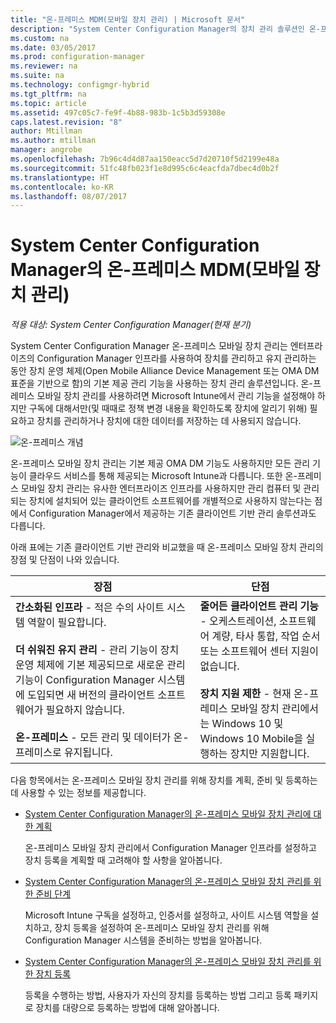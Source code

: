 ```yaml
---
title: "온-프레미스 MDM(모바일 장치 관리) | Microsoft 문서"
description: "System Center Configuration Manager의 장치 관리 솔루션인 온-프레미스 모바일 장치 관리에 대해 알아봅니다."
ms.custom: na
ms.date: 03/05/2017
ms.prod: configuration-manager
ms.reviewer: na
ms.suite: na
ms.technology: configmgr-hybrid
ms.tgt_pltfrm: na
ms.topic: article
ms.assetid: 497c05c7-fe9f-4b88-983b-1c5b3d59308e
caps.latest.revision: "8"
author: Mtillman
ms.author: mtillman
manager: angrobe
ms.openlocfilehash: 7b96c4d4d87aa150eacc5d7d20710f5d2199e48a
ms.sourcegitcommit: 51fc48fb023f1e8d995c6c4eacfda7dbec4d0b2f
ms.translationtype: HT
ms.contentlocale: ko-KR
ms.lasthandoff: 08/07/2017
---
```

# <a name="on-premises-mobile-device-management-mdm-in-system-center-configuration-manager"></a>System Center Configuration Manager의 온-프레미스 MDM(모바일 장치 관리)

*적용 대상: System Center Configuration Manager(현재 분기)*

System Center Configuration Manager 온\-프레미스 모바일 장치 관리는 엔터프라이즈의 Configuration Manager 인프라를 사용하여 장치를 관리하고 유지 관리하는 동안 장치 운영 체제(Open Mobile Alliance Device Management 또는 OMA DM 표준을 기반으로 함)의 기본 제공 관리 기능을 사용하는 장치 관리 솔루션입니다. 온\-프레미스 모바일 장치 관리를 사용하려면 Microsoft Intune에서 관리 기능을 설정해야 하지만 구독에 대해서만(및 때때로 정책 변경 내용을 확인하도록 장치에 알리기 위해) 필요하고 장치를 관리하거나 장치에 대한 데이터를 저장하는 데 사용되지 않습니다.  

 ![온\-프레미스 개념](media/On-premises-conceptual.png)  

 온\-프레미스 모바일 장치 관리는 기본 제공 OMA DM 기능도 사용하지만 모든 관리 기능이 클라우드 서비스를 통해 제공되는 Microsoft Intune과 다릅니다.  또한 온\-프레미스 모바일 장치 관리는 유사한 엔터프라이즈 인프라를 사용하지만 관리 컴퓨터 및 관리되는 장치에 설치되어 있는 클라이언트 소프트웨어를 개별적으로 사용하지 않는다는 점에서 Configuration Manager에서 제공하는 기존 클라이언트 기반 관리 솔루션과도 다릅니다.  

 아래 표에는 기존 클라이언트 기반 관리와 비교했을 때 온\-프레미스 모바일 장치 관리의 장점 및 단점이 나와 있습니다.  

|장점|단점|  
|----------------|-------------------|  
|**간소화된 인프라** - 적은 수의 사이트 시스템 역할이 필요합니다.<br /><br /> **더 쉬워진 유지 관리** - 관리 기능이 장치 운영 체제에 기본 제공되므로 새로운 관리 기능이 Configuration Manager 시스템에 도입되면 새 버전의 클라이언트 소프트웨어가 필요하지 않습니다.<br /><br /> **온-프레미스** - 모든 관리 및 데이터가 온-프레미스로 유지됩니다.|**줄어든 클라이언트 관리 기능** - 오케스트레이션, 소프트웨어 계량, 타사 통합, 작업 순서 또는 소프트웨어 센터 지원이 없습니다.<br /><br /> **장치 지원 제한** - 현재 온\-프레미스 모바일 장치 관리에서는 Windows 10 및 Windows 10 Mobile을 실행하는 장치만 지원합니다.|  

 다음 항목에서는 온\-프레미스 모바일 장치 관리를 위해 장치를 계획, 준비 및 등록하는 데 사용할 수 있는 정보를 제공합니다.  

-   [System Center Configuration Manager의 온-프레미스 모바일 장치 관리에 대한 계획](../plan-design/plan-on-premises-mdm.md)  

     온\-프레미스 모바일 장치 관리에서 Configuration Manager 인프라를 설정하고 장치 등록을 계획할 때 고려해야 할 사항을 알아봅니다.  

-   [System Center Configuration Manager의 온-프레미스 모바일 장치 관리를 위한 준비 단계](../get-started/preparation-steps-for-on-premises-mdm.md)  

     Microsoft Intune 구독을 설정하고, 인증서를 설정하고, 사이트 시스템 역할을 설치하고, 장치 등록을 설정하여 온\-프레미스 모바일 장치 관리를 위해 Configuration Manager 시스템을 준비하는 방법을 알아봅니다.  

-   [System Center Configuration Manager의 온-프레미스 모바일 장치 관리를 위한 장치 등록](../deploy-use/enroll-devices-on-premises-mdm.md)  

     등록을 수행하는 방법, 사용자가 자신의 장치를 등록하는 방법 그리고 등록 패키지로 장치를 대량으로 등록하는 방법에 대해 알아봅니다.  
